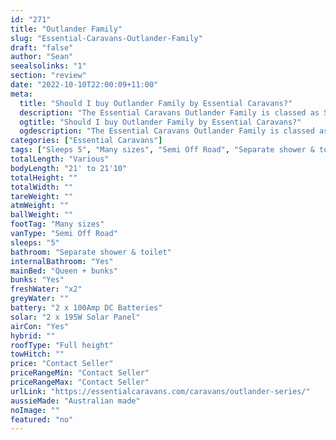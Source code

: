 ```yaml
---
id: "271"
title: "Outlander Family"
slug: "Essential-Caravans-Outlander-Family"
draft: "false"
author: "Sean"
seealsolinks: "1"
section: "review"
date: "2022-10-10T22:00:09+11:00"
meta:
  title: "Should I buy Outlander Family by Essential Caravans?"
  description: "The Essential Caravans Outlander Family is classed as Semi Off Road, and sleeps 5 people. It is Australian made and comes in at Many sizes. It generally has Separate shower & toilet."
  ogtitle: "Should I buy Outlander Family by Essential Caravans?"
  ogdescription: "The Essential Caravans Outlander Family is classed as Semi Off Road, and sleeps 5 people. It is Australian made and comes in at Many sizes. It generally has Separate shower & toilet."
categories: ["Essential Caravans"]
tags: ["Sleeps 5", "Many sizes", "Semi Off Road", "Separate shower & toilet", "Full height", "Price Unknown", "Australian made"]
totalLength: "Various"
bodyLength: "21' to 21'10"
totalHeight: ""
totalWidth: ""
tareWeight: ""
atmWeight: ""
ballWeight: ""
footTag: "Many sizes"
vanType: "Semi Off Road"
sleeps: "5"
bathroom: "Separate shower & toilet"
internalBathroom: "Yes"
mainBed: "Queen + bunks"
bunks: "Yes"
freshWater: "x2"
greyWater: ""
battery: "2 x 100Amp DC Batteries"
solar: "2 x 195W Solar Panel"
airCon: "Yes"
hybrid: ""
roofType: "Full height"
towHitch: ""
price: "Contact Seller"
priceRangeMin: "Contact Seller"
priceRangeMax: "Contact Seller"
urlLink: "https://essentialcaravans.com/caravans/outlander-series/"
aussieMade: "Australian made"
noImage: ""
featured: "no"
---
```

